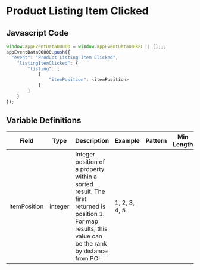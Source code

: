# Product Listing Item Clicked

### 

## Javascript Code
```js
window.appEventData00000 = window.appEventData00000 || [];;;
appEventData00000.push({
  "event": "Product Listing Item Clicked",
    "listingItemClicked": {
        "listing": [
            {
                "itemPosition": <itemPosition>
            }
        ]
    }
});
```

## Variable Definitions

|Field|Type|Description|Example|Pattern|Min Length|Max Length|Minimum|Maximum|Multiple Of|
| --- | --- | --- | --- | --- | --- | --- | --- | --- | --- |
|itemPosition|integer|Integer position of a property within a sorted result. The first returned is position 1. For map results, this value can be the rank by distance from POI.|1, 2, 3, 4, 5||||0|||




